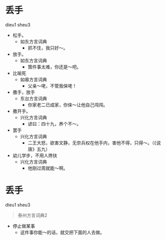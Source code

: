 # 丢手
dieu1 sheu3
+ 松手。
  * 如东方言词典
    - 抓不住，我只好～。
+ 放手。
  * 如东方言词典
    - 箇件事太难，你还是～吧。
+ 比喻死
  * 如皋方言词典
    - 父亲～咾，不管我俫咾！
+ 撒手，放手
  * 东台方言词典
    - 你家老二已成家，你俫～让他自己闯闯。
+ 撒开手。
  * 兴化方言词典
    - 谚曰：四十九，养个不～。
+ 罢手
  * 兴化方言词典
    - 二王大怒，欲害文静，无奈兵权在他手内，害他不得，只得～。（《说唐》五九）
+ 幼儿学步，不用人搀扶
  * 兴化方言词典
    - 他刚过周就能～啊。


# 丢手
dieu1 sheu3
> 泰州方言词典2
- 停止做某事
  - 这件事你能～的话，就交把下面的人去做。